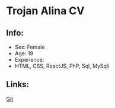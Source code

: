 # Trojan Alina CV

## Info:

- Sex: Female
- Age: 19
- Experience:
- HTML, CSS, ReactJS, PhP, Sql, MySqli

## Links:

[Git](https://github.com/trojan1pigeon/)
